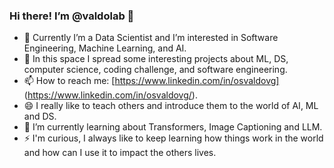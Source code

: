 ### Hi there! I’m @valdolab 👋

- 🔭 Currently I’m a Data Scientist and I’m interested in Software Engineering, Machine Learning, and AI.
- 🤔 In this space I spread some interesting projects about ML, DS, computer science, coding challenge, and software engineering.
- 📫 How to reach me: [https://www.linkedin.com/in/osvaldovg] (https://www.linkedin.com/in/osvaldovg/).
- 😄 I really like to teach others and introduce them to the world of AI, ML and DS.
- 🌱 I’m currently learning about Transformers, Image Captioning and LLM.
- ⚡ I'm curious, I always like to keep learning how things work in the world and how can I use it to impact the others lives.

<!--
**valdolab/valdolab** is a ✨ _special_ ✨ repository because its `README.md` (this file) appears on your GitHub profile.

Here are some ideas to get you started:

- 🔭 I’m currently working on ...
- 🌱 I’m currently learning ...
- 👯 I’m looking to collaborate on ...
- 🤔 I’m looking for help with ...
- 💬 Ask me about ...
- 📫 How to reach me: ...
- 😄 Pronouns: ...
- ⚡ Fun fact: ...
-->
